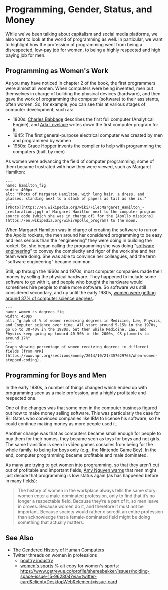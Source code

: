 # Programming, Gender, Status, and Money
While we've been talking about capitalism and social media platforms, we also want to look at the world of programming as well. In particular, we want to highlight how the profession of programming went from being a disrespected, low-pay job for women, to being a highly respected and high paying job for men.

## Programming as Women's Work
As you may have noticed in chapter 2 of the book, the first programmers were almost all women. When computers were being invented, men put themselves in charge of building the physical devices (hardware), and then gave the work of programming the computer (software) to their assistants, often women. So, for example, you can see this at various stages of computer development, such as:
- 1800s: [Charles Babbage](https://en.wikipedia.org/wiki/Charles_Babbage) describes the first full computer (Analytical Engine), and [Ada Lovelace](https://en.wikipedia.org/wiki/Ada_Lovelace) writes down the first computer program for it.
- 1945: The first general-purpose electrical computer was created by men and programmed by women
- 1950s: Grace Hopper invents the compiler to help with programming the computers (built by men)

As women were advancing the field of computer programming, some of them became frustrated with how they were viewed, such as Margaret Hamilton:

```{figure} hamilton.jpg
---
name: hamilton_fig
width: 400px
alt: "Photo of Margaret Hamilton, with long hair, a dress, and glasses, standing next to a stack of papers as tall as she is."
---
[Photo](https://en.wikipedia.org/wiki/File:Margaret_Hamilton_-_restoration.jpg) of Margaret Hamilton next to the computer program source code (which she was in charge of) for the [Apollo missions](https://en.wikipedia.org/wiki/Apollo_program) to the moon.
```

When Margaret Hamilton was in charge of creating the software to run on the Apollo rockets, the men around her considered programming to be easy and less serious than the "engineering" they were doing in building the rocket. So, she began calling the programming she was doing "[software engineering](https://en.wikipedia.org/wiki/Software_engineering)" to convey the complexity and rigor of the work she and her team were doing. She was able to convince her colleagues, and the term "software engineering" became common.

Still, up through the 1960s and 1970s, most computer companies made their money by selling the physical hardware. They happened to include some software to go with it, and people who bought the hardware would sometimes hire people to make more software. So software was still considered secondary, and up until the early 1980s, [women were getting around 37% of computer science degrees](https://www.npr.org/sections/money/2014/10/21/357629765/when-women-stopped-coding).

```{figure} women_cs_degrees.png
---
name: women_cs_degrees_fig
width: 450px
alt: "graph of % of women receiving degrees in Medicine, Law, Physics, and Computer science over time. All start around 5-15% in the 1970s, go up to 30-40% in the 1980s, but then while Medicine, Law, and Physics keep going up toward 40-50% in the 2000s, CS plummets to around 17%"
---
Graph showing percentage of women receiving degrees in different fields [from NPR](https://www.npr.org/sections/money/2014/10/21/357629765/when-women-stopped-coding).
```

## Programming for Boys and Men
In the early 1980s, a number of things changed which ended up with programming seen as a male profession, and a highly profitable and respected one.

One of the changes was that some men in the computer business figured out how to make money selling software. This was particularly the case for Bill Gates who convinced companies like IBM to license his software, so he could continue making money as more people used it.

Another change was that as computers became small enough for people to buy them for their homes, they became seen as toys for boys and not girls. The same transition is seen in video games consoles from being for the whole family, to [being for boys only](https://www.polygon.com/features/2013/12/2/5143856/no-girls-allowed) (e.g., the Nintendo [Game Boy](https://en.wikipedia.org/wiki/Game_Boy)). In the end, computer programming became profitable and male dominated.

As many are trying to get women into programming, so that they aren't cut out of profitable and important fields, [Amy Nguyen warns](https://amy.dev/?p=489) that men might just decide that programming is low status again (as has happened before in many fields):
>  The history of women in the workplace always tells the same story: women enter a male-dominated profession, only to find that it’s no longer a respectable field. Because they’re a part of it, so men leave in droves. Because women do it, and therefore it must not be important. Because society would rather discredit an entire profession than acknowledge that a female-dominated field might be doing something that actually matters.


## See Also
- [The Gendered History of Human Computers](https://www.smithsonianmag.com/science-nature/history-human-computers-180972202/)
- Twitter threads on women in professions
  - [poultry industry](https://twitter.com/SarahTaber_bww/status/1516595427784769546)
  - [women's sports](https://twitter.com/shereebekker/status/1504899936843935746)
% alt copy for women's sports: https://www.getrevue.co/profile/shereebekker/issues/holding-space-issue-15-962804?via=twitter-card&client=DesktopWeb&element=issue-card
